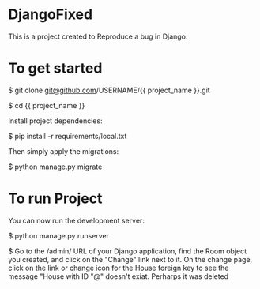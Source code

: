 # DjangoFixed
This is a project created to Reproduce a bug in Django. 

# To get started
$ git clone git@github.com/USERNAME/{{ project_name }}.git

$ cd {{ project_name }}

Install project dependencies:

$ pip install -r requirements/local.txt

Then simply apply the migrations:

$ python manage.py migrate

# To run Project

You can now run the development server:

$ python manage.py runserver
 
$ Go to the /admin/ URL of your Django application, find the Room object you created, and click on the "Change" link   next to it. On the change page, click on the link or change icon for the House foreign key to see the message         "House with ID "@" doesn't exiat. Perharps it was deleted

